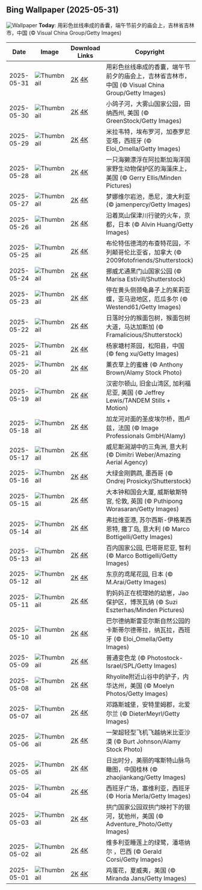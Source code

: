 
  ## Bing Wallpaper (2025-05-31)
  ![Wallpaper](https://cn.bing.com/th?id=OHR.DuanwuFestivalY25_ZH-CN7343005503_UHD.jpg&w=1024) **Today**: 用彩色丝线串成的香囊，端午节前夕的庙会上，吉林省吉林市，中国 (© Visual China Group/Getty Images)
  


  | Date       | Image      | Download Links    | Copyright    |
  |------------|------------|-------------------|--------------|
  | 2025-05-31 | ![Thumbnail](https://cn.bing.com/th?id=OHR.DuanwuFestivalY25_ZH-CN7343005503_UHD.jpg&w=384&h=216) | [2K](https://cn.bing.com/th?id=OHR.DuanwuFestivalY25_ZH-CN7343005503_UHD.jpg&w=2560&h=1440) [4K](https://cn.bing.com/th?id=OHR.DuanwuFestivalY25_ZH-CN7343005503_UHD.jpg&w=3840&h=2160) | 用彩色丝线串成的香囊，端午节前夕的庙会上，吉林省吉林市，中国 (© Visual China Group/Getty Images) |
  | 2025-05-30 | ![Thumbnail](https://cn.bing.com/th?id=OHR.LittlePigeonRiver_ZH-CN6554251943_UHD.jpg&w=384&h=216) | [2K](https://cn.bing.com/th?id=OHR.LittlePigeonRiver_ZH-CN6554251943_UHD.jpg&w=2560&h=1440) [4K](https://cn.bing.com/th?id=OHR.LittlePigeonRiver_ZH-CN6554251943_UHD.jpg&w=3840&h=2160) | 小鸽子河，大雾山国家公园，田纳西州, 美国 (© GreenStock/Getty Images) |
  | 2025-05-29 | ![Thumbnail](https://cn.bing.com/th?id=OHR.MiravetSpain_ZH-CN8584568741_UHD.jpg&w=384&h=216) | [2K](https://cn.bing.com/th?id=OHR.MiravetSpain_ZH-CN8584568741_UHD.jpg&w=2560&h=1440) [4K](https://cn.bing.com/th?id=OHR.MiravetSpain_ZH-CN8584568741_UHD.jpg&w=3840&h=2160) | 米拉韦特，埃布罗河，加泰罗尼亚塔，西班牙 (© Eloi_Omella/Getty Images) |
  | 2025-05-28 | ![Thumbnail](https://cn.bing.com/th?id=OHR.KelpOtter_ZH-CN8297228161_UHD.jpg&w=384&h=216) | [2K](https://cn.bing.com/th?id=OHR.KelpOtter_ZH-CN8297228161_UHD.jpg&w=2560&h=1440) [4K](https://cn.bing.com/th?id=OHR.KelpOtter_ZH-CN8297228161_UHD.jpg&w=3840&h=2160) | 一只海獭漂浮在阿拉斯加海洋国家野生动物保护区的海藻床上，美国 (© Gerry Ellis/Minden Pictures) |
  | 2025-05-27 | ![Thumbnail](https://cn.bing.com/th?id=OHR.MonaValePool_ZH-CN7968271596_UHD.jpg&w=384&h=216) | [2K](https://cn.bing.com/th?id=OHR.MonaValePool_ZH-CN7968271596_UHD.jpg&w=2560&h=1440) [4K](https://cn.bing.com/th?id=OHR.MonaValePool_ZH-CN7968271596_UHD.jpg&w=3840&h=2160) | 梦娜维尔岩池，悉尼，澳大利亚 (© jamenpercy/Getty Images) |
  | 2025-05-26 | ![Thumbnail](https://cn.bing.com/th?id=OHR.Arashiyama2025_ZH-CN7836747321_UHD.jpg&w=384&h=216) | [2K](https://cn.bing.com/th?id=OHR.Arashiyama2025_ZH-CN7836747321_UHD.jpg&w=2560&h=1440) [4K](https://cn.bing.com/th?id=OHR.Arashiyama2025_ZH-CN7836747321_UHD.jpg&w=3840&h=2160) | 沿着岚山保津川行驶的火车，京都，日本 (© Alvin Huang/Getty Images) |
  | 2025-05-25 | ![Thumbnail](https://cn.bing.com/th?id=OHR.ButchartFlowers_ZH-CN6692930571_UHD.jpg&w=384&h=216) | [2K](https://cn.bing.com/th?id=OHR.ButchartFlowers_ZH-CN6692930571_UHD.jpg&w=2560&h=1440) [4K](https://cn.bing.com/th?id=OHR.ButchartFlowers_ZH-CN6692930571_UHD.jpg&w=3840&h=2160) | 布伦特伍德湾的布查特花园，不列颠哥伦比亚省，加拿大 (© 2009fotofriends/Shutterstock) |
  | 2025-05-24 | ![Thumbnail](https://cn.bing.com/th?id=OHR.JotunheimenPark_ZH-CN7417034574_UHD.jpg&w=384&h=216) | [2K](https://cn.bing.com/th?id=OHR.JotunheimenPark_ZH-CN7417034574_UHD.jpg&w=2560&h=1440) [4K](https://cn.bing.com/th?id=OHR.JotunheimenPark_ZH-CN7417034574_UHD.jpg&w=3840&h=2160) | 挪威尤通黑门山国家公园 (© Marisa Estivill/Shutterstock) |
  | 2025-05-23 | ![Thumbnail](https://cn.bing.com/th?id=OHR.ButterflyTurtle_ZH-CN5706515924_UHD.jpg&w=384&h=216) | [2K](https://cn.bing.com/th?id=OHR.ButterflyTurtle_ZH-CN5706515924_UHD.jpg&w=2560&h=1440) [4K](https://cn.bing.com/th?id=OHR.ButterflyTurtle_ZH-CN5706515924_UHD.jpg&w=3840&h=2160) | 停在黄头侧颈龟鼻子上的茱莉亚蝶，亚马逊地区，厄瓜多尔 (© Westend61/Getty Images) |
  | 2025-05-22 | ![Thumbnail](https://cn.bing.com/th?id=OHR.BaobabAvenue_ZH-CN5217451344_UHD.jpg&w=384&h=216) | [2K](https://cn.bing.com/th?id=OHR.BaobabAvenue_ZH-CN5217451344_UHD.jpg&w=2560&h=1440) [4K](https://cn.bing.com/th?id=OHR.BaobabAvenue_ZH-CN5217451344_UHD.jpg&w=3840&h=2160) | 日落时分的猴面包树，猴面包树大道，马达加斯加 (© Framalicious/Shutterstock) |
  | 2025-05-21 | ![Thumbnail](https://cn.bing.com/th?id=OHR.SongyangTeaGarden_ZH-CN4763170909_UHD.jpg&w=384&h=216) | [2K](https://cn.bing.com/th?id=OHR.SongyangTeaGarden_ZH-CN4763170909_UHD.jpg&w=2560&h=1440) [4K](https://cn.bing.com/th?id=OHR.SongyangTeaGarden_ZH-CN4763170909_UHD.jpg&w=3840&h=2160) | 杨家塘村茶园，松阳县，中国 (© feng xu/Getty Images) |
  | 2025-05-20 | ![Thumbnail](https://cn.bing.com/th?id=OHR.HoneyBeeLavender_ZH-CN4513594236_UHD.jpg&w=384&h=216) | [2K](https://cn.bing.com/th?id=OHR.HoneyBeeLavender_ZH-CN4513594236_UHD.jpg&w=2560&h=1440) [4K](https://cn.bing.com/th?id=OHR.HoneyBeeLavender_ZH-CN4513594236_UHD.jpg&w=3840&h=2160) | 薰衣草上的蜜蜂 (© Anthony Brown/Alamy Stock Photo) |
  | 2025-05-19 | ![Thumbnail](https://cn.bing.com/th?id=OHR.MountHamilton_ZH-CN4280549129_UHD.jpg&w=384&h=216) | [2K](https://cn.bing.com/th?id=OHR.MountHamilton_ZH-CN4280549129_UHD.jpg&w=2560&h=1440) [4K](https://cn.bing.com/th?id=OHR.MountHamilton_ZH-CN4280549129_UHD.jpg&w=3840&h=2160) | 汉密尔顿山, 旧金山湾区, 加利福尼亚, 美国 (© Jeffrey Lewis/TANDEM Stills + Motion) |
  | 2025-05-18 | ![Thumbnail](https://cn.bing.com/th?id=OHR.ToulouseBridge_ZH-CN3930246927_UHD.jpg&w=384&h=216) | [2K](https://cn.bing.com/th?id=OHR.ToulouseBridge_ZH-CN3930246927_UHD.jpg&w=2560&h=1440) [4K](https://cn.bing.com/th?id=OHR.ToulouseBridge_ZH-CN3930246927_UHD.jpg&w=3840&h=2160) | 加龙河对面的圣皮埃尔桥，图卢兹，法国 (© Image Professionals GmbH/Alamy) |
  | 2025-05-17 | ![Thumbnail](https://cn.bing.com/th?id=OHR.VeniceLagoon_ZH-CN3791408491_UHD.jpg&w=384&h=216) | [2K](https://cn.bing.com/th?id=OHR.VeniceLagoon_ZH-CN3791408491_UHD.jpg&w=2560&h=1440) [4K](https://cn.bing.com/th?id=OHR.VeniceLagoon_ZH-CN3791408491_UHD.jpg&w=3840&h=2160) | 威尼斯潟湖中的三角洲, 意大利 (© Dimitri Weber/Amazing Aerial Agency) |
  | 2025-05-16 | ![Thumbnail](https://cn.bing.com/th?id=OHR.GreenMacaw_ZH-CN3451340204_UHD.jpg&w=384&h=216) | [2K](https://cn.bing.com/th?id=OHR.GreenMacaw_ZH-CN3451340204_UHD.jpg&w=2560&h=1440) [4K](https://cn.bing.com/th?id=OHR.GreenMacaw_ZH-CN3451340204_UHD.jpg&w=3840&h=2160) | 大绿金刚鹦鹉, 墨西哥 (© Ondrej Prosicky/Shutterstock) |
  | 2025-05-15 | ![Thumbnail](https://cn.bing.com/th?id=OHR.LondonParliament_ZH-CN7089923691_UHD.jpg&w=384&h=216) | [2K](https://cn.bing.com/th?id=OHR.LondonParliament_ZH-CN7089923691_UHD.jpg&w=2560&h=1440) [4K](https://cn.bing.com/th?id=OHR.LondonParliament_ZH-CN7089923691_UHD.jpg&w=3840&h=2160) | 大本钟和国会大厦, 威斯敏斯特宫, 伦敦, 英国 (© Puthipong Worasaran/Getty Images) |
  | 2025-05-14 | ![Thumbnail](https://cn.bing.com/th?id=OHR.SardiniaFlavia_ZH-CN6784449568_UHD.jpg&w=384&h=216) | [2K](https://cn.bing.com/th?id=OHR.SardiniaFlavia_ZH-CN6784449568_UHD.jpg&w=2560&h=1440) [4K](https://cn.bing.com/th?id=OHR.SardiniaFlavia_ZH-CN6784449568_UHD.jpg&w=3840&h=2160) | 弗拉维亚港, 苏尔西斯-伊格莱西恩特, 撒丁岛, 意大利 (© Marco Bottigelli/Getty Images) |
  | 2025-05-13 | ![Thumbnail](https://cn.bing.com/th?id=OHR.TorresChile_ZH-CN6319613148_UHD.jpg&w=384&h=216) | [2K](https://cn.bing.com/th?id=OHR.TorresChile_ZH-CN6319613148_UHD.jpg&w=2560&h=1440) [4K](https://cn.bing.com/th?id=OHR.TorresChile_ZH-CN6319613148_UHD.jpg&w=3840&h=2160) | 百内国家公园, 巴塔哥尼亚, 智利 (© Marco Bottigelli/Getty Images) |
  | 2025-05-12 | ![Thumbnail](https://cn.bing.com/th?id=OHR.IrisGarden_ZH-CN6226448882_UHD.jpg&w=384&h=216) | [2K](https://cn.bing.com/th?id=OHR.IrisGarden_ZH-CN6226448882_UHD.jpg&w=2560&h=1440) [4K](https://cn.bing.com/th?id=OHR.IrisGarden_ZH-CN6226448882_UHD.jpg&w=3840&h=2160) | 东京的鸢尾花园, 日本 (© M.Arai/Getty Images) |
  | 2025-05-11 | ![Thumbnail](https://cn.bing.com/th?id=OHR.LeopardMother_ZH-CN6134353524_UHD.jpg&w=384&h=216) | [2K](https://cn.bing.com/th?id=OHR.LeopardMother_ZH-CN6134353524_UHD.jpg&w=2560&h=1440) [4K](https://cn.bing.com/th?id=OHR.LeopardMother_ZH-CN6134353524_UHD.jpg&w=3840&h=2160) | 豹妈妈正在梳理她的幼崽，Jao保护区，博茨瓦纳 (© Suzi Eszterhas/Minden Pictures) |
  | 2025-05-10 | ![Thumbnail](https://cn.bing.com/th?id=OHR.Castildetierra_ZH-CN6042529770_UHD.jpg&w=384&h=216) | [2K](https://cn.bing.com/th?id=OHR.Castildetierra_ZH-CN6042529770_UHD.jpg&w=2560&h=1440) [4K](https://cn.bing.com/th?id=OHR.Castildetierra_ZH-CN6042529770_UHD.jpg&w=3840&h=2160) | 巴尔德纳斯雷亚尔斯自然公园的卡斯蒂尔德蒂拉，纳瓦拉，西班牙 (© Eloi_Omella/Getty Images) |
  | 2025-05-09 | ![Thumbnail](https://cn.bing.com/th?id=OHR.CuteChameleon_ZH-CN5029981236_UHD.jpg&w=384&h=216) | [2K](https://cn.bing.com/th?id=OHR.CuteChameleon_ZH-CN5029981236_UHD.jpg&w=2560&h=1440) [4K](https://cn.bing.com/th?id=OHR.CuteChameleon_ZH-CN5029981236_UHD.jpg&w=3840&h=2160) | 普通变色龙 (© Photostock-Israel/SPL/Getty Images) |
  | 2025-05-08 | ![Thumbnail](https://cn.bing.com/th?id=OHR.RhyoliteDonkeys_ZH-CN2626127533_UHD.jpg&w=384&h=216) | [2K](https://cn.bing.com/th?id=OHR.RhyoliteDonkeys_ZH-CN2626127533_UHD.jpg&w=2560&h=1440) [4K](https://cn.bing.com/th?id=OHR.RhyoliteDonkeys_ZH-CN2626127533_UHD.jpg&w=3840&h=2160) | Rhyolite附近山谷中的驴子，内华达州，美国 (© Moelyn Photos/Getty Images) |
  | 2025-05-07 | ![Thumbnail](https://cn.bing.com/th?id=OHR.DunluceIreland_ZH-CN2412229757_UHD.jpg&w=384&h=216) | [2K](https://cn.bing.com/th?id=OHR.DunluceIreland_ZH-CN2412229757_UHD.jpg&w=2560&h=1440) [4K](https://cn.bing.com/th?id=OHR.DunluceIreland_ZH-CN2412229757_UHD.jpg&w=3840&h=2160) | 邓路斯城堡，安特里姆郡，北爱尔兰 (© DieterMeyrl/Getty Images) |
  | 2025-05-06 | ![Thumbnail](https://cn.bing.com/th?id=OHR.FlyoverNamibia_ZH-CN2114171516_UHD.jpg&w=384&h=216) | [2K](https://cn.bing.com/th?id=OHR.FlyoverNamibia_ZH-CN2114171516_UHD.jpg&w=2560&h=1440) [4K](https://cn.bing.com/th?id=OHR.FlyoverNamibia_ZH-CN2114171516_UHD.jpg&w=3840&h=2160) | 一架超轻型飞机飞越纳米比亚沙漠 (© Burt Johnson/Alamy Stock Photo) |
  | 2025-05-05 | ![Thumbnail](https://cn.bing.com/th?id=OHR.BeginningofSummer25Y_ZH-CN2000519236_UHD.jpg&w=384&h=216) | [2K](https://cn.bing.com/th?id=OHR.BeginningofSummer25Y_ZH-CN2000519236_UHD.jpg&w=2560&h=1440) [4K](https://cn.bing.com/th?id=OHR.BeginningofSummer25Y_ZH-CN2000519236_UHD.jpg&w=3840&h=2160) | 日出时分，美丽的喀斯特山脉鸟瞰图，中国桂林 (© zhaojiankang/Getty Images) |
  | 2025-05-04 | ![Thumbnail](https://cn.bing.com/th?id=OHR.SevilleNaboo_ZH-CN1065227658_UHD.jpg&w=384&h=216) | [2K](https://cn.bing.com/th?id=OHR.SevilleNaboo_ZH-CN1065227658_UHD.jpg&w=2560&h=1440) [4K](https://cn.bing.com/th?id=OHR.SevilleNaboo_ZH-CN1065227658_UHD.jpg&w=3840&h=2160) | 西班牙广场，塞维利亚，西班牙 (© Horia Merla/Getty Images) |
  | 2025-05-03 | ![Thumbnail](https://cn.bing.com/th?id=OHR.ArchesGalaxy_ZH-CN0954505086_UHD.jpg&w=384&h=216) | [2K](https://cn.bing.com/th?id=OHR.ArchesGalaxy_ZH-CN0954505086_UHD.jpg&w=2560&h=1440) [4K](https://cn.bing.com/th?id=OHR.ArchesGalaxy_ZH-CN0954505086_UHD.jpg&w=3840&h=2160) | 拱门国家公园双拱门映衬下的银河，犹他州，美国 (© Adventure_Photo/Getty Images) |
  | 2025-05-02 | ![Thumbnail](https://cn.bing.com/th?id=OHR.BrazilHeron_ZH-CN7200229300_UHD.jpg&w=384&h=216) | [2K](https://cn.bing.com/th?id=OHR.BrazilHeron_ZH-CN7200229300_UHD.jpg&w=2560&h=1440) [4K](https://cn.bing.com/th?id=OHR.BrazilHeron_ZH-CN7200229300_UHD.jpg&w=3840&h=2160) | 维多利亚睡莲上的绿鹭，潘塔纳尔 ，巴西 (© Gerald Corsi/Getty Images) |
  | 2025-05-01 | ![Thumbnail](https://cn.bing.com/th?id=OHR.PinkPlumeria_ZH-CN3890147555_UHD.jpg&w=384&h=216) | [2K](https://cn.bing.com/th?id=OHR.PinkPlumeria_ZH-CN3890147555_UHD.jpg&w=2560&h=1440) [4K](https://cn.bing.com/th?id=OHR.PinkPlumeria_ZH-CN3890147555_UHD.jpg&w=3840&h=2160) | 鸡蛋花，夏威夷，美国 (© Miranda Jans/Getty Images) |